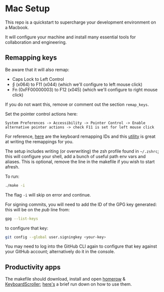 # Mac Setup

This repo is a quickstart to supercharge your development environment on a Macbook.

It will configure your machine and install many essential tools for collaboration and engineering.

## Remapping keys
Be aware that it will also remap:
- Caps Lock to Left Control
- *§* (x064) to F11 (x044) (which we'll configure to left mouse click)
- Fn (0xFF00000003) to F12 (x045) (which we'll configure to right mouse click)
 
If you do not want this, remove or comment out the section `remap_keys`.

Set the pointer control actions here:

    System Preferences -> Accessibility -> Pointer Control -> Enable alternative pointer actions -> check F11 is set for left mouse click

For reference, [here](https://developer.apple.com/library/archive/technotes/tn2450/_index.html#//apple_ref/doc/uid/DTS40017618-CH1-KEY_TABLE_USAGES) are the keyboard remapping IDs and this [utility](https://hidutil-generator.netlify.app/) is great at writing the remappings for you.

The setup includes writing (or overwriting) the zsh profile found in `~/.zshrc`; this will configure your shell, add a bunch of useful path env vars and aliases. This is optional, remove the line in the makefile if you wish to start afresh.

To run:

```bash
./make -i
```

The flag `-i` will skip on error and continue.

For signing commits, you will need to add the ID of the GPG key generated: this will be on the _pub_ line from:

```bash
gpg --list-keys
```

to configure that key:

```bash
git config --global user.signingkey <your-key>
```

You may need to log into the GitHub CLI again to configure that key against your GitHub account; alternatively do it in the console.

## Productivity apps
The makefile should download, install and open [homerow](https://www.homerow.app/) & [KeyboardScroller](https://github.com/dexterleng/KeyboardScroller.docs); [here's](https://dewberry.dev/engineering/workflow-productivity.html#intermediate) a brief run down on how to use them.


